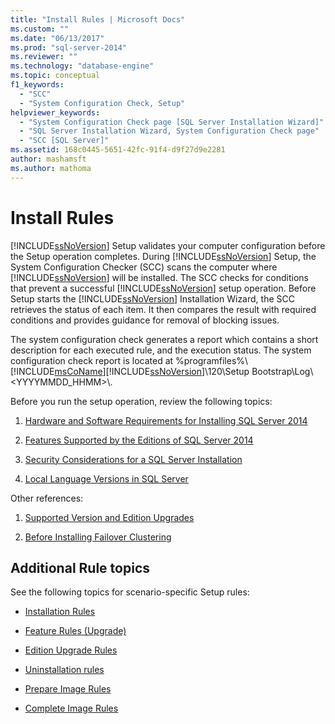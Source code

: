 ```yaml
---
title: "Install Rules | Microsoft Docs"
ms.custom: ""
ms.date: "06/13/2017"
ms.prod: "sql-server-2014"
ms.reviewer: ""
ms.technology: "database-engine"
ms.topic: conceptual
f1_keywords: 
  - "SCC"
  - "System Configuration Check, Setup"
helpviewer_keywords: 
  - "System Configuration Check page [SQL Server Installation Wizard]"
  - "SQL Server Installation Wizard, System Configuration Check page"
  - "SCC [SQL Server]"
ms.assetid: 168c0445-5651-42fc-91f4-d9f27d9e2281
author: mashamsft
ms.author: mathoma
---
```

# Install Rules
  [!INCLUDE[ssNoVersion](../../includes/ssnoversion-md.md)] Setup validates your computer configuration before the Setup operation completes. During [!INCLUDE[ssNoVersion](../../includes/ssnoversion-md.md)] Setup, the System Configuration Checker (SCC) scans the computer where [!INCLUDE[ssNoVersion](../../includes/ssnoversion-md.md)] will be installed. The SCC checks for conditions that prevent a successful [!INCLUDE[ssNoVersion](../../includes/ssnoversion-md.md)] setup operation. Before Setup starts the [!INCLUDE[ssNoVersion](../../includes/ssnoversion-md.md)] Installation Wizard, the SCC retrieves the status of each item. It then compares the result with required conditions and provides guidance for removal of blocking issues.  
  
 The system configuration check generates a report which contains a short description for each executed rule, and the execution status. The system configuration check report is located at %programfiles%\\[!INCLUDE[msCoName](../../includes/msconame-md.md)][!INCLUDE[ssNoVersion](../../includes/ssnoversion-md.md)]\120\Setup Bootstrap\Log\\<YYYYMMDD_HHMM>\\.  
  
 Before you run the setup operation, review the following topics:  
  
1.  [Hardware and Software Requirements for Installing SQL Server 2014](hardware-and-software-requirements-for-installing-sql-server.md)  
  
2.  [Features Supported by the Editions of SQL Server 2014](../../../2014/getting-started/features-supported-by-the-editions-of-sql-server-2014.md)  
  
3.  [Security Considerations for a SQL Server Installation](../../../2014/sql-server/install/security-considerations-for-a-sql-server-installation.md)  
  
4.  [Local Language Versions in SQL Server](../../../2014/sql-server/install/local-language-versions-in-sql-server.md)  
  
 Other references:  
  
1.  [Supported Version and Edition Upgrades](../../database-engine/install-windows/supported-version-and-edition-upgrades.md)  
  
2.  [Before Installing Failover Clustering](../failover-clusters/install/before-installing-failover-clustering.md)  
  
## Additional Rule topics  
 See the following topics for scenario-specific Setup rules:  
  
-   [Installation Rules](../../../2014/sql-server/install/installation-rules.md)  
  
-   [Feature Rules &#40;Upgrade&#41;](../../../2014/sql-server/install/feature-rules-upgrade.md)  
  
-   [Edition Upgrade Rules](../../../2014/sql-server/install/edition-upgrade-rules.md)  
  
-   [Uninstallation rules](../../../2014/sql-server/install/uninstallation-rules.md)  
  
-   [Prepare Image Rules](../../../2014/sql-server/install/prepare-image-rules.md)  
  
-   [Complete Image Rules](../../../2014/sql-server/install/complete-image-rules.md)  
  
  
